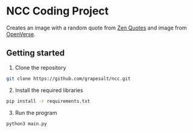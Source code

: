 # NCC Coding Project

Creates an image with a random quote from [Zen Quotes](https://zenquotes.io) and image from [OpenVerse](https://api.openverse.engineering/v1/).

## Getting started

1) Clone the repository
```sh
git clone https://github.com/grapesalt/ncc.git
```

2) Install the required libraries

```sh
pip install -r requirements.txt
```

3) Run the program

```sh
python3 main.py
```

